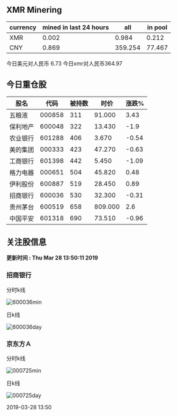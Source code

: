 ## XMR Minering

|currency|mined in last 24 hours|all|in pool|
|---|---|---|---|
|XMR|0.002|0.984|0.212|
|CNY|0.869|359.254|77.467|

今日美元对人民币 6.73	今日xmr对人民币364.97


## 今日重仓股 

|股名|代码|被持数|时价|涨跌%|
|---|---|---|---|---|
|五粮液|000858|311|91.000|3.43|
|保利地产|600048|322|13.430|-1.9|
|农业银行|601288|406|3.670|-0.54|
|美的集团|000333|423|47.270|-0.63|
|工商银行|601398|442|5.450|-1.09|
|格力电器|000651|504|45.820|0.48|
|伊利股份|600887|519|28.450|0.89|
|招商银行|600036|530|32.300|-0.31|
|贵州茅台|600519|658|809.000|2.6|
|中国平安|601318|690|73.510|-0.96|

## 关注股信息
**更新时间 : Thu Mar 28 13:50:11 2019**
### 招商银行 
分时k线

![600036min](http://image.sinajs.cn/newchart/min/n/sh600036.gif)

日k线

![600036day](http://image.sinajs.cn/newchart/daily/n/sh600036.gif)

### 京东方Ａ 
分时k线

![000725min](http://image.sinajs.cn/newchart/min/n/sz000725.gif)

日k线

![000725day](http://image.sinajs.cn/newchart/daily/n/sz000725.gif)

2019-03-28 13:50